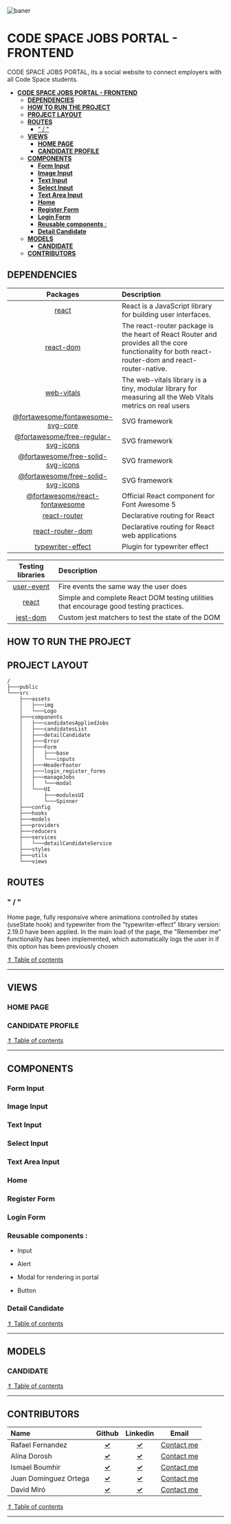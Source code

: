 ![baner](https://github.com/GhostDevs3/cs11_frontend/blob/develop/banner.png)

# **CODE SPACE JOBS PORTAL - FRONTEND**

CODE SPACE JOBS PORTAL, its a social website to connect employers with all Code Space students.

- [**CODE SPACE JOBS PORTAL - FRONTEND**](#code-space-jobs-portal---frontend)
  - [**DEPENDENCIES**](#dependencies)
  - [**HOW TO RUN THE PROJECT**](#how-to-run-the-project)
  - [**PROJECT LAYOUT**](#project-layout)
  - [**ROUTES**](#routes)
    - [" / "](#--)
  - [**VIEWS**](#views)
    - [**HOME PAGE**](#home-page)
    - [**CANDIDATE PROFILE**](#candidate-profile)
  - [**COMPONENTS**](#components)
    - [**Form Input**](#form-input)
    - [**Image Input**](#image-input)
    - [**Text Input**](#text-input)
    - [**Select Input**](#select-input)
    - [**Text Area Input**](#text-area-input)
    - [**Home**](#home)
    - [**Register Form**](#register-form)
    - [**Login Form**](#login-form)
    - [**Reusable components** :](#reusable-components-)
    - [**Detail Candidate**](#detail-candidate)
  - [**MODELS**](#models)
    - [**CANDIDATE**](#candidate)
  - [**CONTRIBUTORS**](#contributors)

## **DEPENDENCIES**

|                                                 Packages                                                 | Description                                                                                                                                      |
| :------------------------------------------------------------------------------------------------------: | :----------------------------------------------------------------------------------------------------------------------------------------------- |
|                               [react](https://www.npmjs.com/package/react)                               | React is a JavaScript library for building user interfaces.                                                                                      |
|                         [react-dom](https://www.npmjs.com/package/react-router)                          | The react-router package is the heart of React Router and provides all the core functionality for both react-router-dom and react-router-native. |
|                          [web-vitals](https://www.npmjs.com/package/web-vitals)                          | The web-vitals library is a tiny, modular library for measuring all the Web Vitals metrics on real users                                         |
|   [@fortawesome/fontawesome-svg-core](https://www.npmjs.com/package/@fortawesome/fontawesome-svg-core)   | SVG framework                                                                                                                                    |
| [@fortawesome/free-regular-svg-icons](https://www.npmjs.com/package/@fortawesome/free-regular-svg-icons) | SVG framework                                                                                                                                    |
|   [@fortawesome/free-solid-svg-icons](https://www.npmjs.com/package/@fortawesome/free-solid-svg-icons)   | SVG framework                                                                                                                                    |
|  [@fortawesome/free-solid-svg-icons](https://www.npmjs.com/package/@fortawesome/free-brands-svg-icons)   | SVG framework                                                                                                                                    |
|      [@fortawesome/react-fontawesome](https://www.npmjs.com/package/@fortawesome/react-fontawesome)      | Official React component for Font Awesome 5                                                                                                      |
|                        [react-router](https://www.npmjs.com/package/react-router)                        | Declarative routing for React                                                                                                                    |
|                    [react-router-dom](https://www.npmjs.com/package/react-router-dom)                    | Declarative routing for React web applications                                                                                                   |
|                   [typewriter-effect](https://www.npmjs.com/package/typewriter-effect)                   | Plugin for typewriter effect                                                                                                                     |

|                            Testing libraries                            | Description                                                                            |
| :---------------------------------------------------------------------: | :------------------------------------------------------------------------------------- |
| [user-event](https://www.npmjs.com/package/@testing-library/user-event) | Fire events the same way the user does                                                 |
|      [react](https://www.npmjs.com/package/@testing-library/react)      | Simple and complete React DOM testing utilities that encourage good testing practices. |
|   [jest-dom](https://www.npmjs.com/package/@testing-library/jest-dom)   | Custom jest matchers to test the state of the DOM                                      |

## **HOW TO RUN THE PROJECT**

## **PROJECT LAYOUT**

```shell
/
├───public
└───src
    ├───assets
    │   ├───img
    │   └───Logo
    ├───components
    │   ├───candidatesAppliedJobs
    │   ├───candidatesList
    │   ├───detailCandidate
    │   ├───Error
    │   ├───Form
    │   │   ├───base
    │   │   └───inputs
    │   ├───HeaderFooter
    │   ├───login_register_forms
    │   ├───manageJobs
    │   │   └───modal
    │   └───UI
    │       ├───modulesUI
    │       └───Spinner
    ├───config
    ├───hooks
    ├───models
    ├───providers
    ├───reducers
    ├───services
    │   └───detailCandidateService
    ├───styles
    ├───utils
    └───views

```

## **ROUTES**

### " / "

Home page, fully responsive where animations controlled by states (useState hook) and typewriter from the "typewriter-effect" library version: 2.19.0 have been applied. In the main load of the page, the "Remember me" functionality has been implemented, which automatically logs the user in if this option has been previously chosen

<a href="#code-space-jobs-portal---frontend"><span> &uArr; Table of contents</span></a>

---

## **VIEWS**

### **HOME PAGE**

### **CANDIDATE PROFILE**

<a href="#code-space-jobs-portal---frontend"><span> &uArr; Table of contents</span></a>

---

## **COMPONENTS**

### **Form Input**

### **Image Input**

### **Text Input**

### **Select Input**

### **Text Area Input**

### **Home**

### **Register Form**

### **Login Form**

### **Reusable components** :

- Input

- Alert

- Modal for rendering in portal

- Button

### **Detail Candidate**

<a href="#code-space-jobs-portal---frontend"><span> &uArr; Table of contents</span></a>

---

## **MODELS**

### **CANDIDATE**

<a href="#code-space-jobs-portal---frontend"><span> &uArr; Table of contents</span></a>

---

## **CONTRIBUTORS**


| Name             |                      Github                       |                         Linkedin                         |                    Email                    |
| :--------------- | :-----------------------------------------------: | :------------------------------------------------------: | :-----------------------------------------: |
| Rafael Fernandez |    [**&check;**](https://github.com/iRaphiki)     |   [**&check;**](https://www.linkedin.com/in/rafa-fr/)    |  [Contact me](mailto:imraphiki@gmail.com)   |
| Alina Dorosh     | [**&check;**](https://github.com/AlinaDorosh-dev) | [**&check;**](https://www.linkedin.com/in/alina-dorosh/) | [Contact me](mailto:alina.dorosh@gmail.com) | 
| Ismael Boumhir   | [**&check;**](https://github.com/IsmaelBoule)     | [**&check;**](https://www.linkedin.com/in/ismael-boumhir-lendinez/) | [Contact me](mailto:ismaelboulen@gmail.com) |
| Juan Domínguez Ortega |    [**&check;**](https://github.com/JuaniniDO)    | [**&check;**](https://www.linkedin.com/in/juan-dominguez-ortega-a2685a1a1/) | [Contact me](mailto:juandominortega92@gmail.com) |
| David Miró       |  [**&check;**](https://github.com/davidbonora)    | [**&check;**](https://www.linkedin.com/in/davidbonora/)  | [Contact me](mailto:davidbonora23@gmail.com)|


<a href="#code-space-jobs-portal---frontend"><span> &uArr; Table of contents</span></a>

---
